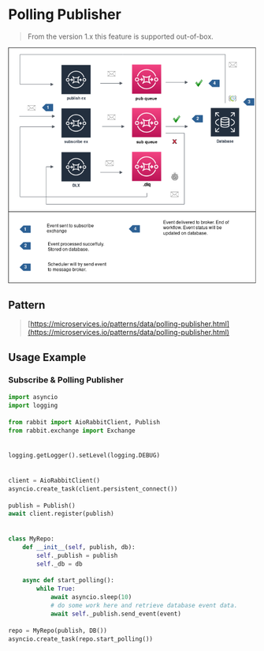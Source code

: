 # Polling Publisher

> From the version 1.x this feature is supported out-of-box.

![rabbit-client-workflow-polling](./rabbit-client-workflow-polling.png)

## Pattern

> [https://microservices.io/patterns/data/polling-publisher.html](https://microservices.io/patterns/data/polling-publisher.html)

## Usage Example

### Subscribe & Polling Publisher

```python
import asyncio
import logging

from rabbit import AioRabbitClient, Publish
from rabbit.exchange import Exchange


logging.getLogger().setLevel(logging.DEBUG)

   
client = AioRabbitClient()
asyncio.create_task(client.persistent_connect())

publish = Publish()
await client.register(publish)


class MyRepo:
    def __init__(self, publish, db):
        self._publish = publish
        self._db = db
    
    async def start_polling():
        while True:
            await asyncio.sleep(10)
            # do some work here and retrieve database event data.
            await self._publish.send_event(event)

repo = MyRepo(publish, DB())
asyncio.create_task(repo.start_polling())
```
